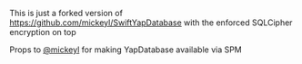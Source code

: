 This is just a forked version of https://github.com/mickeyl/SwiftYapDatabase with the enforced SQLCipher encryption on top

Props to [@mickeyl](https://github.com/mickeyl) for making YapDatabase available via SPM
